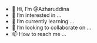 - 👋 Hi, I’m @Azharuddina
- 👀 I’m interested in ...
- 🌱 I’m currently learning ...
- 💞️ I’m looking to collaborate on ...
- 📫 How to reach me ...

<!---
Azharuddina/Azharuddina is a ✨ special ✨ repository because its `README.md` (this file) appears on your GitHub profile.
You can click the Preview link to take a look at your changes.
--->
